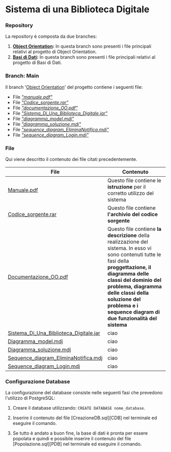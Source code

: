 # Sistema di una Biblioteca Digitale
### Repository
La repository è composta da due branches:
1. **[Object Orientation][OOP]:** In questa branch sono presenti i file principali relativi al progetto di Object Orientation.
2. **[Basi di Dati][BDP]:** In questa branch sono presenti i file principali relativi al progetto di Basi di Dati.

### Branch: Main
Il branch '[Object Orientation][OOP]' del progetto contiene i seguenti file:
- File [_"manuale.pdf"_][MOO]
- File [_"Codice_sorgente.rar"_][CSO]
- File [_"documentazione_OO.pdf"_][Doc] 
- File [_"Sistema_Di_Una_Biblioteca_Digitale.jar"_][JAR]
- File [_"diagramma_model.mdj"_][DMO]
- File [_"diagramma_soluzione.mdj"_][DSO]
- File [_"sequence_diagram_EliminaNotifica.mdj"_][SDN]
- File [_"sequence_diagram_Login.mdj"_][SDL]

### File
Qui viene descritto il contenuto dei file citati precedentemente.

| File | Contenuto |
| ------ | ------ |
| [Manuale.pdf][MOO] | Questo file contiene le **istruzione** per il corretto utilizzo del sistema |
| [Codice_sorgente.rar][CSO] | Questo file contiene **l'archivio del codice sorgente** |
| [Documentazione_OO.pdf][DOC] | Questo file contiene **la descrizione** della realizzazione del sistema. In esso vi sono contenuti tutte le fasi della **proggettazione, il diagramma delle classi del dominio del problema, diagramma delle classi della soluzione del problema e i sequence diagram di due funzionalità del sistema** |
| [Sistema_Di_Una_Biblioteca_Digitale.jar][JAR] | ciao |
| [Diagramma_model.mdj][DMO] | ciao |
| [Diagramma_soluzione.mdj][DSO] | ciao |
| [Sequence_diagram_EliminaNotifica.mdj][SDN] | ciao |
| [Sequence_diagram_Login.mdj][SDL] | ciao |

### Configurazione Database

La configurazione del database consiste nelle seguenti fasi che prevedono l'utilizzo di PostgreSQL:

1. Creare il database utilizzando: `CREATE DATABASE nome_database`.

2. Inserire il contenuto del file [CreazioneDB.sql][CDB] nel terminale ed eseguire il comando.

3. Se tutto è andato a buon fine, la base di dati è pronta per essere popolata e quindi e possibile inserire il contenuto del file [Popolazione.sql][PDB] nel terminale ed eseguire il comando.

[//]: # (These are reference links used in the body of this note and get stripped out when the markdown processor does its job. There is no need to format nicely because it shouldn't be seen. Thanks SO)

[CSO]: <https://github.com/Giovk/Sistema-di-una-Biblioteca-Digitale/blob/Object-Orientation/Codice_sorgente.rar>
[MOO]: <https://github.com/Giovk/Sistema-di-una-Biblioteca-Digitale/blob/Object-Orientation/manuale.pdf>
[DOC]: <https://github.com/Giovk/Sistema-di-una-Biblioteca-Digitale/blob/Object-Orientation/documentazione_OO.pdf>
[BDP]: <https://github.com/Giovk/Sistema-di-una-Biblioteca-Digitale/tree/Basi-di-Dati>
[OOP]: <https://github.com/Giovk/Sistema-di-una-Biblioteca-Digitale/tree/Object-Orientation>
[DMO]: <https://github.com/Giovk/Sistema-di-una-Biblioteca-Digitale/blob/Object-Orientation/diagramma_model.mdj>
[DSO]: <https://github.com/Giovk/Sistema-di-una-Biblioteca-Digitale/blob/Object-Orientation/diagramma_soluzione.mdj>
[SDN]: <https://github.com/Giovk/Sistema-di-una-Biblioteca-Digitale/blob/Object-Orientation/sequence_diagram_EliminaNotifica.mdj>
[SDL]: <https://github.com/Giovk/Sistema-di-una-Biblioteca-Digitale/blob/Object-Orientation/sequence_diagram_Login.mdj>
[DWD]: <https://mega.nz/file/YbFU0ByK#IDrRTDEKCYhSAGR4XPaJLdoSWv7XFAdmOv-GPHczcE4>
[JAR]: <https://github.com/Giovk/Sistema-di-una-Biblioteca-Digitale/blob/Object-Orientation/Sistema_Di_Una_Biblioteca_Digitale.jar>